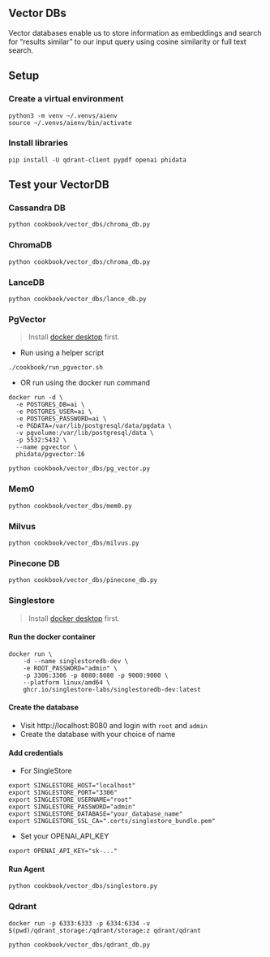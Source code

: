 ## Vector DBs
Vector databases enable us to store information as embeddings and search for “results similar” to our input query using cosine similarity or full text search.

## Setup

### Create a virtual environment

```shell
python3 -m venv ~/.venvs/aienv
source ~/.venvs/aienv/bin/activate
```

### Install libraries

```shell
pip install -U qdrant-client pypdf openai phidata
```

## Test your VectorDB

### Cassandra DB

```shell
python cookbook/vector_dbs/chroma_db.py
```


### ChromaDB

```shell
python cookbook/vector_dbs/chroma_db.py
```

### LanceDB

```shell
python cookbook/vector_dbs/lance_db.py
```

### PgVector

> Install [docker desktop](https://docs.docker.com/desktop/install/mac-install/) first.

- Run using a helper script

```shell
./cookbook/run_pgvector.sh
```

- OR run using the docker run command

```shell
docker run -d \
  -e POSTGRES_DB=ai \
  -e POSTGRES_USER=ai \
  -e POSTGRES_PASSWORD=ai \
  -e PGDATA=/var/lib/postgresql/data/pgdata \
  -v pgvolume:/var/lib/postgresql/data \
  -p 5532:5432 \
  --name pgvector \
  phidata/pgvector:16
```

```shell
python cookbook/vector_dbs/pg_vector.py
```

### Mem0

```shell
python cookbook/vector_dbs/mem0.py
```

### Milvus

```shell
python cookbook/vector_dbs/milvus.py
```

### Pinecone DB

```shell
python cookbook/vector_dbs/pinecone_db.py
```

### Singlestore

> Install [docker desktop](https://docs.docker.com/desktop/install/mac-install/) first.

#### Run the docker container
```shell
docker run \
    -d --name singlestoredb-dev \
    -e ROOT_PASSWORD="admin" \
    -p 3306:3306 -p 8080:8080 -p 9000:9000 \
    --platform linux/amd64 \
    ghcr.io/singlestore-labs/singlestoredb-dev:latest
```

#### Create the database

- Visit http://localhost:8080 and login with `root` and `admin`
- Create the database with your choice of name

#### Add credentials

- For SingleStore

```shell
export SINGLESTORE_HOST="localhost"
export SINGLESTORE_PORT="3306"
export SINGLESTORE_USERNAME="root"
export SINGLESTORE_PASSWORD="admin"
export SINGLESTORE_DATABASE="your_database_name"
export SINGLESTORE_SSL_CA=".certs/singlestore_bundle.pem"
```

- Set your OPENAI_API_KEY

```shell
export OPENAI_API_KEY="sk-..."
```

#### Run Agent

```shell
python cookbook/vector_dbs/singlestore.py
```


### Qdrant

```shell
docker run -p 6333:6333 -p 6334:6334 -v $(pwd)/qdrant_storage:/qdrant/storage:z qdrant/qdrant
```

```shell
python cookbook/vector_dbs/qdrant_db.py
```
